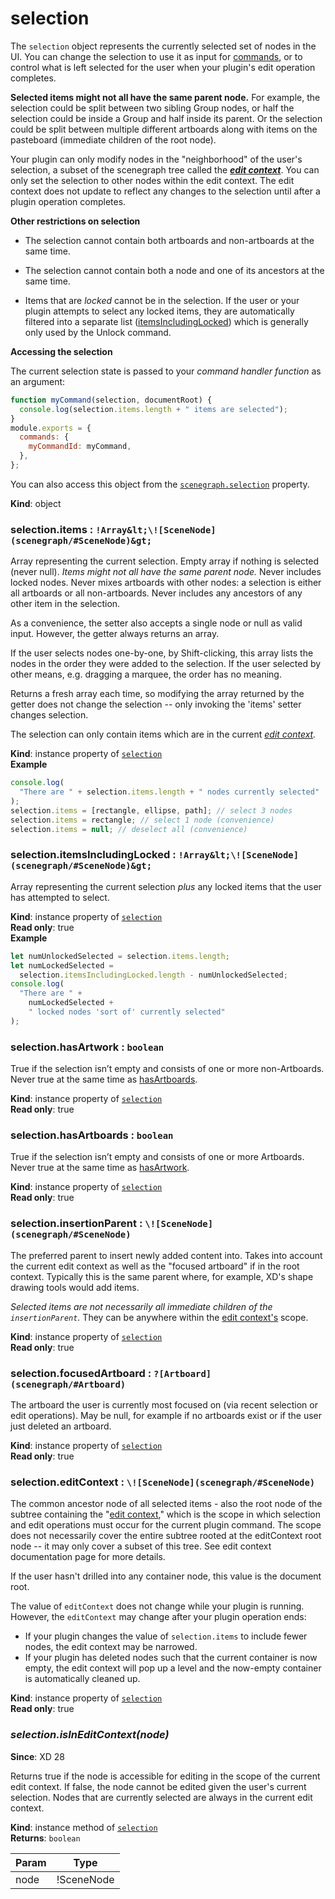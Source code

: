 # selection

The `selection` object represents the currently selected set of nodes in the UI. You can change the selection to use it as input
for [commands](/develop/reference/commands/), or to control what is left selected for the user when your plugin's edit operation completes.

**Selected items might not all have the same parent node.** For example, the selection could be split between two sibling
Group nodes, or half the selection could be inside a Group and half inside its parent. Or the selection could be split between
multiple different artboards along with items on the pasteboard (immediate children of the root node).

Your plugin can only modify nodes in the "neighborhood" of the user's selection, a subset of the scenegraph tree called the
**_[edit context](/develop/plugin-development/xd-concepts/edit-context/)_**. You can only set the selection to other nodes within the edit context.
The edit context does not update to reflect any changes to the selection until after a plugin operation completes.

**Other restrictions on selection**

- The selection cannot contain both artboards and non-artboards at the same time.

- The selection cannot contain both a node and one of its ancestors at the same time.

- Items that are _locked_ cannot be in the selection. If the user or your plugin attempts to select any locked items, they are
  automatically filtered into a separate list ([itemsIncludingLocked](#selection-itemsIncludingLocked)) which is generally only used by the Unlock
  command.

**Accessing the selection**

The current selection state is passed to your _command handler function_ as an argument:

```js
function myCommand(selection, documentRoot) {
  console.log(selection.items.length + " items are selected");
}
module.exports = {
  commands: {
    myCommandId: myCommand,
  },
};
```

You can also access this object from the [`scenegraph.selection`](/develop/reference/scenegraph/#module_scenegraph-selection) property.

**Kind**: object

### selection.items : `!Array&lt;\![SceneNode](scenegraph/#SceneNode)&gt;`

Array representing the current selection. Empty array if nothing is selected (never null). _Items might not all have the same
parent node._ Never includes locked nodes. Never mixes artboards with other nodes: a selection is either all artboards or all
non-artboards. Never includes any ancestors of any other item in the selection.

As a convenience, the setter also accepts a single node or null as valid input. However, the getter always returns an array.

If the user selects nodes one-by-one, by Shift-clicking, this array lists the nodes in the order they were added to the selection.
If the user selected by other means, e.g. dragging a marquee, the order has no meaning.

Returns a fresh array each time, so modifying the array returned by the getter does not change the selection -- only invoking
the 'items' setter changes selection.

The selection can only contain items which are in the current _[edit context](/develop/plugin-development/xd-concepts/edit-context/)._

**Kind**: instance property of [`selection`](#selection)  
**Example**

```js
console.log(
  "There are " + selection.items.length + " nodes currently selected"
);
selection.items = [rectangle, ellipse, path]; // select 3 nodes
selection.items = rectangle; // select 1 node (convenience)
selection.items = null; // deselect all (convenience)
```

### selection.itemsIncludingLocked : `!Array&lt;\![SceneNode](scenegraph/#SceneNode)&gt;`

Array representing the current selection _plus_ any locked items that the user has attempted to select.

**Kind**: instance property of [`selection`](#selection)  
**Read only**: true  
**Example**

```js
let numUnlockedSelected = selection.items.length;
let numLockedSelected =
  selection.itemsIncludingLocked.length - numUnlockedSelected;
console.log(
  "There are " +
    numLockedSelected +
    " locked nodes 'sort of' currently selected"
);
```

### selection.hasArtwork : `boolean`

True if the selection isn’t empty and consists of one or more non-Artboards. Never true at the same time as [hasArtboards](#selection-hasArtboards).

**Kind**: instance property of [`selection`](#selection)  
**Read only**: true

### selection.hasArtboards : `boolean`

True if the selection isn’t empty and consists of one or more Artboards. Never true at the same time as [hasArtwork](#selection-hasArtwork).

**Kind**: instance property of [`selection`](#selection)  
**Read only**: true

### selection.insertionParent : `\![SceneNode](scenegraph/#SceneNode)`

The preferred parent to insert newly added content into. Takes into account the current edit context as well as the "focused artboard" if in the root context.
Typically this is the same parent where, for example, XD's shape drawing tools would add items.

_Selected items are not necessarily all immediate children of the `insertionParent`._ They can be anywhere within the [edit context's](/develop/plugin-development/xd-concepts/edit-context/) scope.

**Kind**: instance property of [`selection`](#selection)  
**Read only**: true

### selection.focusedArtboard : `?[Artboard](scenegraph/#Artboard)`

The artboard the user is currently most focused on (via recent selection or edit operations). May be null, for example if no artboards exist or if the user just deleted an artboard.

**Kind**: instance property of [`selection`](#selection)  
**Read only**: true

### selection.editContext : `\![SceneNode](scenegraph/#SceneNode)`

The common ancestor node of all selected items - also the root node of the subtree containing the "[edit context](/develop/plugin-development/xd-concepts/edit-context/),"
which is the scope in which selection and edit operations must occur for the current plugin command. The scope does not
necessarily cover the entire subtree rooted at the editContext root node -- it may only cover a subset of this tree. See
edit context documentation page for more details.

If the user hasn't drilled into any container node, this value is the document root.

The value of `editContext` does not change while your plugin is running. However, the `editContext` may change after your plugin
operation ends:

- If your plugin changes the value of `selection.items` to include fewer nodes, the edit context may be narrowed.
- If your plugin has deleted nodes such that the current container is now empty, the edit context will pop up a level and the now-empty
  container is automatically cleaned up.

**Kind**: instance property of [`selection`](#selection)  
**Read only**: true

### _selection.isInEditContext(node)_

**Since**: XD 28

Returns true if the node is accessible for editing in the scope of the current edit context.
If false, the node cannot be edited given the user's current selection.
Nodes that are currently selected are always in the current edit context.

**Kind**: instance method of [`selection`](#selection)  
**Returns**: `boolean`

| Param | Type       |
| ----- | ---------- |
| node  | !SceneNode |
